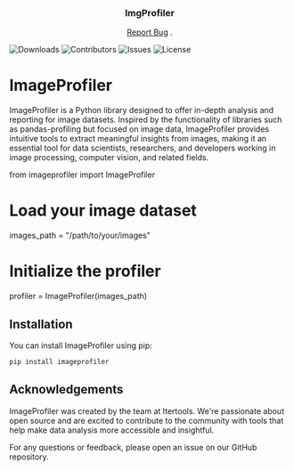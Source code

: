 <br/>
<p align="center">
  <h3 align="center">ImgProfiler</h3>

  <p align="center">
    <a href="https://github.com/harshitk-060/Visionvault/issues">Report Bug</a>
    .
  </p>
</p>

![Downloads](https://img.shields.io/github/downloads/harshitk-060/Visionvault/total) ![Contributors](https://img.shields.io/github/contributors/harshitk-060/Visionvault?color=dark-green) ![Issues](https://img.shields.io/github/issues/harshitk-060/Visionvault) ![License](https://img.shields.io/github/license/harshitk-060/Visionvault) 


# ImageProfiler

ImageProfiler is a Python library designed to offer in-depth analysis and reporting for image datasets. Inspired by the functionality of libraries such as pandas-profiling but focused on image data, ImageProfiler provides intuitive tools to extract meaningful insights from images, making it an essential tool for data scientists, researchers, and developers working in image processing, computer vision, and related fields.

from imageprofiler import ImageProfiler

# Load your image dataset
images_path = "/path/to/your/images"

# Initialize the profiler
profiler = ImageProfiler(images_path)




## Installation

You can install ImageProfiler using pip:

```bash
pip install imageprofiler
```
## Acknowledgements

ImageProfiler was created by the team at Itertools. We're passionate about open source and are excited to contribute to the community with tools that help make data analysis more accessible and insightful.

For any questions or feedback, please open an issue on our GitHub repository.
